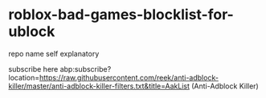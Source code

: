 # roblox-bad-games-blocklist-for-ublock
repo name self explanatory



subscribe here
abp:subscribe?location=https://raw.githubusercontent.com/reek/anti-adblock-killer/master/anti-adblock-killer-filters.txt&title=AakList (Anti-Adblock Killer)
